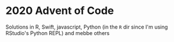 # 2020 Advent of Code

Solutions in R, Swift, javascript, Python (in the `R` dir since I'm using RStudio's Python REPL) and mebbe others
